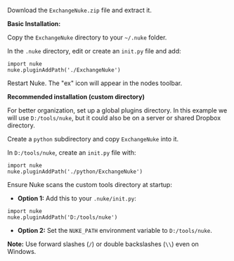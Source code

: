 
Download the `ExchangeNuke.zip` file and extract it.

**Basic Installation:**

Copy the `ExchangeNuke` directory to your `~/.nuke` folder.

In the `.nuke` directory, edit or create an `init.py` file and add:

```
import nuke
nuke.pluginAddPath('./ExchangeNuke')
```

Restart Nuke. The "ex" icon will appear in the nodes toolbar.



**Recommended installation (custom directory)**

For better organization, set up a global plugins directory. In this example we will use `D:/tools/nuke`, but it could also be on a server or shared Dropbox directory.

Create a `python` subdirectory and copy `ExchangeNuke` into it.

In `D:/tools/nuke`, create an `init.py` file with:
```
import nuke
nuke.pluginAddPath('./python/ExchangeNuke')
```

Ensure Nuke scans the custom tools directory at startup:
   
   - **Option 1:** Add this to your `.nuke/init.py`:

```
import nuke
nuke.pluginAddPath('D:/tools/nuke')
```

   - **Option 2:** Set the `NUKE_PATH` environment variable to `D:/tools/nuke`.

**Note:** Use forward slashes (`/`) or double backslashes (`\\`) even on Windows.